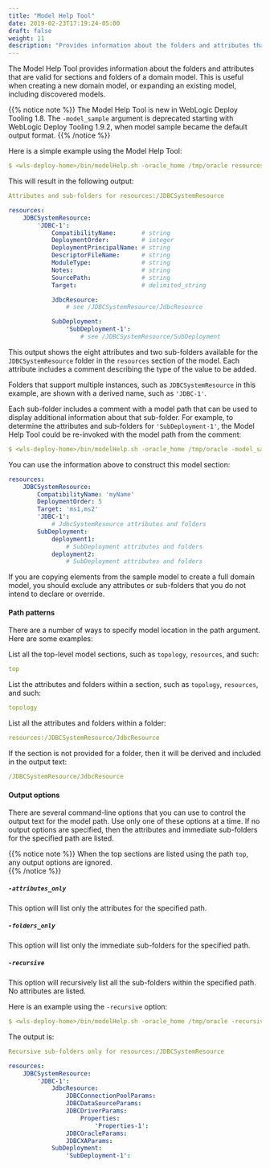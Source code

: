 ```yaml
---
title: "Model Help Tool"
date: 2019-02-23T17:19:24-05:00
draft: false
weight: 11
description: "Provides information about the folders and attributes that are valid for sections and folders of a domain model."
---
```



The Model Help Tool provides information about the folders and attributes that are valid for sections and folders of a domain model. This is useful when creating a new domain model, or expanding an existing model, including discovered models.

{{% notice note %}} The Model Help Tool is new in WebLogic Deploy Tooling 1.8.
The `-model_sample` argument is deprecated starting with WebLogic Deploy Tooling 1.9.2, when model sample became the default output format.
{{% /notice %}}

Here is a simple example using the Model Help Tool:
```yaml
$ <wls-deploy-home>/bin/modelHelp.sh -oracle_home /tmp/oracle resources:/JDBCSystemResource
```
This will result in the following output:
```yaml
Attributes and sub-folders for resources:/JDBCSystemResource

resources:
    JDBCSystemResource:
        'JDBC-1':
            CompatibilityName:       # string
            DeploymentOrder:         # integer
            DeploymentPrincipalName: # string
            DescriptorFileName:      # string
            ModuleType:              # string
            Notes:                   # string
            SourcePath:              # string
            Target:                  # delimited_string

            JdbcResource:
                # see /JDBCSystemResource/JdbcResource

            SubDeployment:
                'SubDeployment-1':
                    # see /JDBCSystemResource/SubDeployment
```
This output shows the eight attributes and two sub-folders available for the `JDBCSystemResource` folder in the `resources` section of the model. Each attribute includes a comment describing the type of the value to be added.

Folders that support multiple instances, such as `JDBCSystemResource` in this example, are shown with a derived name, such as `'JDBC-1'`.

Each sub-folder includes a comment with a model path that can be used to display additional information about that sub-folder. For example, to determine the attributes and sub-folders for `'SubDeployment-1'`, the Model Help Tool could be re-invoked with the model path from the comment:
```yaml
$ <wls-deploy-home>/bin/modelHelp.sh -oracle_home /tmp/oracle -model_sample /JDBCSystemResource/SubDeployment
```
You can use the information above to construct this model section:
```yaml
resources:
    JDBCSystemResource:
        CompatibilityName: 'myName'
        DeploymentOrder: 5
        Target: 'ms1,ms2'
        'JDBC-1':
            # JdbcSystemResource attributes and folders
        SubDeployment:
            deployment1:
                # SubDeployment attributes and folders
            deployment2:
                # SubDeployment attributes and folders
```
If you are copying elements from the sample model to create a full domain model, you should exclude any attributes or sub-folders that you do not intend to declare or override.

#### Path patterns
There are a number of ways to specify model location in the path argument. Here are some examples:

List all the top-level model sections, such as `topology`, `resources`, and such:
```yaml
top
```

List the attributes and folders within a section, such as `topology`, `resources`, and such:
```yaml
topology
```

List all the attributes and folders within a folder:
```yaml
resources:/JDBCSystemResource/JdbcResource
```

If the section is not provided for a folder, then it will be derived and included in the output text:
```yaml
/JDBCSystemResource/JdbcResource
```

#### Output options
There are several command-line options that you can use to control the output text for the model path. Use only one of these options at a time. If no output options are specified, then the attributes and immediate sub-folders for the specified path are listed.

{{% notice note %}}
When the top sections are listed using the path ```top```, any output options are ignored.  
{{% /notice %}}

##### ```-attributes_only```
This option will list only the attributes for the specified path.

##### ```-folders_only```
This option will list only the immediate sub-folders for the specified path.

##### ```-recursive```
This option will recursively list all the sub-folders within the specified path. No attributes are listed.

Here is an example using the `-recursive` option:
```yaml
$ <wls-deploy-home>/bin/modelHelp.sh -oracle_home /tmp/oracle -recursive resources:/JDBCSystemResource
```
The output is:
```yaml
Recursive sub-folders only for resources:/JDBCSystemResource

resources:
    JDBCSystemResource:
        'JDBC-1':
            JdbcResource:
                JDBCConnectionPoolParams:
                JDBCDataSourceParams:
                JDBCDriverParams:
                    Properties:
                        'Properties-1':
                JDBCOracleParams:
                JDBCXAParams:
            SubDeployment:
                'SubDeployment-1':
```
